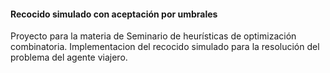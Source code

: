 #### Recocido simulado con aceptación por umbrales
Proyecto para la materia de Seminario de heurísticas de optimización combinatoria.
Implementacion del recocido simulado para la resolución del problema del agente viajero.
